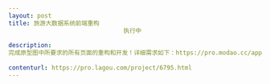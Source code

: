 ```yaml
---                
layout: post       
title: 旅游大数据系统前端重构
                                执行中
           
description: 
完成原型图中所要求的所有页面的重构和开发！详细需求如下：https://pro.modao.cc/app/HrYa3Wet1b18VAklJgoqo5flngMhvbf#screen=sE81C397FBE1521121051090
     
contenturl: https://pro.lagou.com/project/6795.html      
---                 
```

